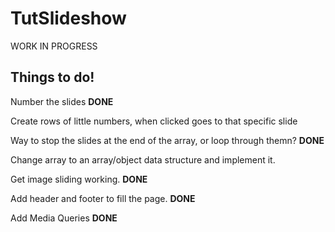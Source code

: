 # TutSlideshow

WORK IN PROGRESS


<h2>Things to do!</h2>

Number the slides **DONE**

Create rows of little numbers, when clicked goes to that specific slide

Way to stop the slides at the end of the array, or loop through themn? **DONE**

Change array to an array/object data structure and implement it.

Get image sliding working. **DONE**

Add header and footer to fill the page. **DONE**

Add Media Queries **DONE**


